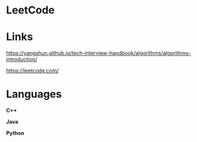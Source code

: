 # LeetCode

# Links
https://yangshun.github.io/tech-interview-handbook/algorithms/algorithms-introduction/

https://leetcode.com/

# Languages
**C++**

**Java**

**Python**



